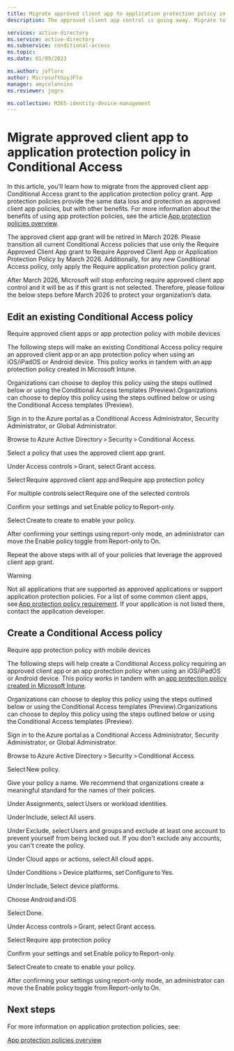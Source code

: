 ```yaml
---
title: Migrate approved client app to application protection policy in Conditional Access 
description: The approved client app control is going away. Migrate to App protection policies.

services: active-directory
ms.service: active-directory
ms.subservice: conditional-access
ms.topic: 
ms.date: 01/09/2023

ms.author: joflore
author: MicrosoftGuyJFlo
manager: amycolannino
ms.reviewer: jogro

ms.collection: M365-identity-device-management
---
```

# Migrate approved client app to application protection policy in Conditional Access

In this article, you’ll learn how to migrate from the approved client app Conditional Access grant to the application protection policy grant. App protection policies provide the same data loss and protection as approved client app policies, but with other benefits. For more information about the benefits of using app protection policies, see the article [App protection policies overview](https://learn.microsoft.com/en-us/mem/intune/apps/app-protection-policy). 

The approved client app grant will be retired in March 2026. Please transition all current Conditional Access policies that use only the Require Approved Client App grant to Require Approved Client App or Application Protection Policy by March 2026. Additionally, for any new Conditional Access policy, only apply the Require application protection policy grant. 

After March 2026, Microsoft will stop enforcing require approved client app control and it will be as if this grant is not selected. Therefore, please follow the below steps before March 2026 to protect your organization’s data. 

## Edit an existing Conditional Access policy 

Require approved client apps or app protection policy with mobile devices 

The following steps will make an existing Conditional Access policy require an approved client app or an app protection policy when using an iOS/iPadOS or Android device. This policy works in tandem with an app protection policy created in Microsoft Intune. 

Organizations can choose to deploy this policy using the steps outlined below or using the Conditional Access templates (Preview).Organizations can choose to deploy this policy using the steps outlined below or using the Conditional Access templates (Preview). 

Sign in to the Azure portal as a Conditional Access Administrator, Security Administrator, or Global Administrator. 

Browse to Azure Active Directory > Security > Conditional Access. 

Select a policy that uses the approved client app grant. 

Under Access controls > Grant, select Grant access. 

Select Require approved client app and Require app protection policy 

For multiple controls select Require one of the selected controls 

Confirm your settings and set Enable policy to Report-only. 

Select Create to create to enable your policy. 

After confirming your settings using report-only mode, an administrator can move the Enable policy toggle from Report-only to On. 

Repeat the above steps with all of your policies that leverage the approved client app grant. 

> [!WARNING] 
> Not all applications that are supported as approved applications or support application protection policies. For a list of some common client apps, see [App protection policy requirement](https://learn.microsoft.com/en-us/azure/active-directory/conditional-access/concept-conditional-access-grant#require-app-protection-policy). If your application is not listed there, contact the application developer. 

## Create a Conditional Access policy 

Require app protection policy with mobile devices 

The following steps will help create a Conditional Access policy requiring an approved client app or an app protection policy when using an iOS/iPadOS or Android device. This policy works in tandem with an [app protection policy created in Microsoft Intune](https://learn.microsoft.com/en-us/mem/intune/apps/app-protection-policies). 

Organizations can choose to deploy this policy using the steps outlined below or using the Conditional Access templates (Preview).Organizations can choose to deploy this policy using the steps outlined below or using the Conditional Access templates (Preview). 

Sign in to the Azure portal as a Conditional Access Administrator, Security Administrator, or Global Administrator. 

Browse to Azure Active Directory > Security > Conditional Access. 

Select New policy. 

Give your policy a name. We recommend that organizations create a meaningful standard for the names of their policies. 

Under Assignments, select Users or workload identities. 

Under Include, select All users. 

Under Exclude, select Users and groups and exclude at least one account to prevent yourself from being locked out. If you don't exclude any accounts, you can't create the policy. 

Under Cloud apps or actions, select All cloud apps. 

Under Conditions > Device platforms, set Configure to Yes. 

Under Include, Select device platforms. 

Choose Android and iOS 

Select Done. 

Under Access controls > Grant, select Grant access. 

Select Require app protection policy 

Confirm your settings and set Enable policy to Report-only. 

Select Create to create to enable your policy. 

After confirming your settings using report-only mode, an administrator can move the Enable policy toggle from Report-only to On. 

## Next steps 

For more information on application protection policies, see: 

[App protection policies overview](https://learn.microsoft.com/en-us/mem/intune/apps/app-protection-policy)
 